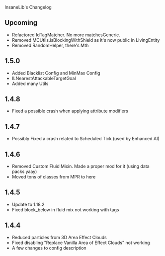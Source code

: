 InsaneLib's Changelog

## Upcoming
* Refactored IdTagMatcher. No more matchesGeneric.
* Removed MCUtils.isBlockingWithShield as it's now public in LivingEntity
* Removed RandomHelper, there's Mth

## 1.5.0
* Added Blacklist Config and MinMax Config
* ILNearestAttackableTargetGoal
* Added many Utils

## 1.4.8
* Fixed a possible crash when applying attribute modifiers

## 1.4.7
* Possibly Fixed a crash related to Scheduled Tick (used by Enhanced AI)

## 1.4.6
* Removed Custom Fluid Mixin. Made a proper mod for it (using data packs yaay)
* Moved tons of classes from MPR to here

## 1.4.5
* Update to 1.18.2
* Fixed block_below in fluid mix not working with tags

## 1.4.4
* Reduced particles from 3D Area Effect Clouds
* Fixed disabling "Replace Vanilla Area of Effect Clouds" not working
* A few changes to config description